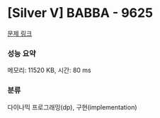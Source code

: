 # [Silver V] BABBA - 9625 

[문제 링크](https://www.acmicpc.net/problem/9625) 

### 성능 요약

메모리: 11520 KB, 시간: 80 ms

### 분류

다이나믹 프로그래밍(dp), 구현(implementation)

